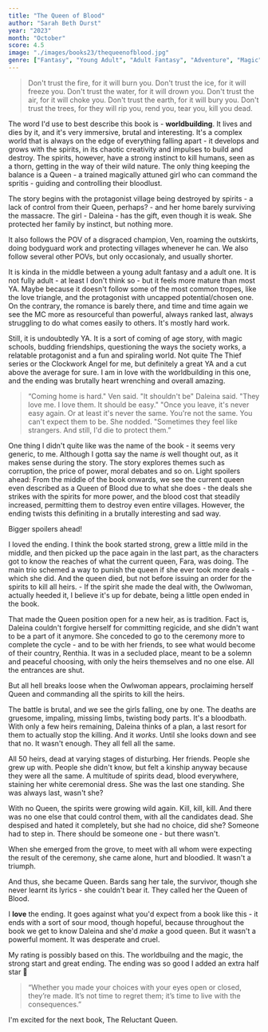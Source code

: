 ```yaml
---
title: "The Queen of Blood"
author: "Sarah Beth Durst"
year: "2023"
month: "October"
score: 4.5
image: "./images/books23/thequeenofblood.jpg"
genre: ["Fantasy", "Young Adult", "Adult Fantasy", "Adventure", "Magic", "Nature"]
---
```


> Don't trust the fire, for it will burn you.
> Don't trust the ice, for it will freeze you.
> Don't trust the water, for it will drown you.
> Don't trust the air, for it will choke you.
> Don't trust the earth, for it will bury you.
> Don't trust the trees, for they will rip you,
> rend you, tear you, kill you dead.

The word I'd use to best describe this book is - **worldbuilding**. It lives and dies by it, and it's very immersive, brutal and interesting. It's a complex world that is always on the edge of everything falling apart - it develops and grows with the spirits, in its chaotic creativity and impulses to build and destroy. The spirits, however, have a strong instinct to kill humans, seen as a thorn, getting in the way of their wild nature. The only thing keeping the balance is a Queen - a trained magically attuned girl who can command the spritis - guiding and controlling their bloodlust.

The story begins with the protagonist village being destroyed by spirits - a lack of control from their Queen, perhaps? - and her home barely surviving the massacre. The girl - Daleina - has the gift, even though it is weak. She protected her family by instinct, but nothing more.

It also follows the POV of a disgraced champion, Ven, roaming the outskirts, doing bodyguard work and protecting villages whenever he can. We also follow several other POVs, but only occasionaly, and usually shorter.

It is kinda in the middle between a young adult fantasy and a adult one. It is not fully adult - at least I don't think so - but it feels more mature than most YA. Maybe because it doesn't follow some of the most common tropes, like the love triangle, and the protagonist with uncapped potential/chosen one. On the contrary, the romance is barely there, and time and time again we see the MC more as resourceful than powerful, always ranked last, always struggling to do what comes easily to others. It's mostly hard work.

Still, it is undoubtedly YA. It is a sort of coming of age story, with magic schools, budding friendships, questioning the ways the society works, a relatable protagonist and a fun and spiraling world. Not quite The Thief series or the Clockwork Angel for me, but definitely a great YA and a cut above the average for sure. I am in love with the worldbuilding in this one, and the ending was brutally heart wrenching and overall amazing.

> “Coming home is hard." Ven said.
> "It shouldn't be" Daleina said. "They love me. I love them. It should be easy."
> "Once you leave, it's never easy again. Or at least it's never the same. You're not the same. You can't expect them to be.
> She nodded. "Sometimes they feel like strangers. And still, I'd die to protect them.”

One thing I didn't quite like was the name of the book - it seems very generic, to me. Although I gotta say the name _is_ well thought out, as it makes sense during the story. The story explores themes such as corruption, the price of power, moral debates and so on. Light spoilers ahead: From the middle of the book onwards, we see the current queen even described as a Queen of Blood due to what she does - the deals she strikes with the spirits for more power, and the blood cost that steadily increased, permitting them to destroy even entire villages. However, the ending twists this definiting in a brutally interesting and sad way.

Bigger spoilers ahead!

I loved the ending. I think the book started strong, grew a little mild in the middle, and then picked up the pace again in the last part, as the characters got to know the reaches of what the current queen, Fara, was doing. The main trio schemed a way to punish the queen if she ever took more deals - which she did. And the queen died, but not before issuing an order for the spirits to kill all heirs. - If the spirit she made the deal with, the Owlwoman, actually heeded it, I believe it's up for debate, being a little open ended in the book.

That made the Queen position open for a new heir, as is tradition. Fact is, Daleina couldn't forgive herself for committing regicide, and she didn't want to be a part of it anymore. She conceded to go to the ceremony more to complete the cycle - and to be with her friends, to see what would become of their country, Renthia. It was in a secluded place, meant to be a solemn and peaceful choosing, with only the heirs themselves and no one else. All the entrances are shut.

But all hell breaks loose when the Owlwoman appears, proclaiming herself Queen and commanding all the spirits to kill the heirs.

The battle is brutal, and we see the girls falling, one by one. The deaths are gruesome, impaling, missing limbs, twisting body parts. It's a bloodbath. With only a few heirs remaining, Daleina thinks of a plan, a last resort for them to actually stop the killing. And it _works_. Until she looks down and see that no. It wasn't enough. They all fell all the same.

All 50 heirs, dead at varying stages of disturbing. Her friends. People she grew up with. People she didn't know, but felt a kinship anyway because they were all the same. A multitude of spirits dead, blood everywhere, staining her white ceremonial dress. She was the last one standing. She was always last, wasn't she?

With no Queen, the spirits were growing wild again. Kill, kill, kill. And there was no one else that could control them, with all the candidates dead. She despised and hated it completely, but she had no choice, did she? Someone had to step in. There should be someone one - but there wasn't.

When she emerged from the grove, to meet with all whom were expecting the result of the ceremony, she came alone, hurt and bloodied. It wasn't a triumph.

And thus, she became Queen. Bards sang her tale, the survivor, though she never learnt its lyrics - she couldn't bear it. They called her the Queen of Blood.

I **love** the ending. It goes against what you'd expect from a book like this - it ends with a sort of sour mood, though hopeful, because throughout the book we get to know Daleina and she'd _make_ a good queen. But it wasn't a powerful moment. It was desperate and cruel.

My rating is possibly based on this. The worldbuilng and the magic, the strong start and great ending. The ending was so good I added an extra half star 🤭

> “Whether you made your choices with your eyes open or closed, they’re made. It’s not time to regret them; it’s time to live with the consequences.”

I'm excited for the next book, The Reluctant Queen.
